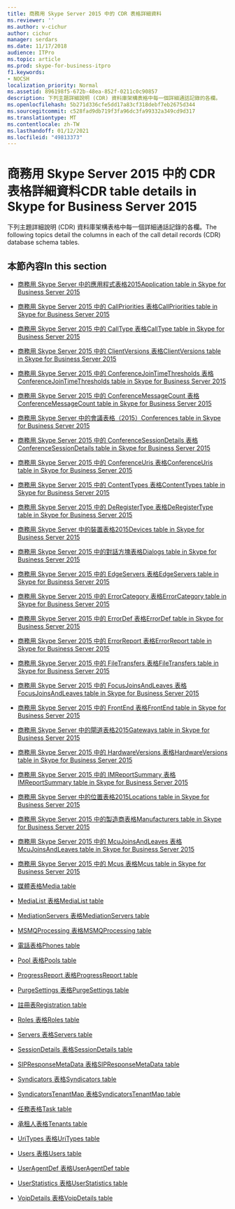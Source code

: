 ```yaml
---
title: 商務用 Skype Server 2015 中的 CDR 表格詳細資料
ms.reviewer: ''
ms.author: v-cichur
author: cichur
manager: serdars
ms.date: 11/17/2018
audience: ITPro
ms.topic: article
ms.prod: skype-for-business-itpro
f1.keywords:
- NOCSH
localization_priority: Normal
ms.assetid: 896198f5-672b-48ea-852f-0211c0c90857
description: 下列主題詳細說明 (CDR) 資料庫架構表格中每一個詳細通話記錄的各欄。
ms.openlocfilehash: 5b271d336cfe5dd17a83cf318debf7eb2675d344
ms.sourcegitcommit: c528fad9db719f3fa96dc3fa99332a349cd9d317
ms.translationtype: MT
ms.contentlocale: zh-TW
ms.lasthandoff: 01/12/2021
ms.locfileid: "49813373"
---
```

# <a name="cdr-table-details-in-skype-for-business-server-2015"></a><span data-ttu-id="01150-103">商務用 Skype Server 2015 中的 CDR 表格詳細資料</span><span class="sxs-lookup"><span data-stu-id="01150-103">CDR table details in Skype for Business Server 2015</span></span>
 
<span data-ttu-id="01150-104">下列主題詳細說明 (CDR) 資料庫架構表格中每一個詳細通話記錄的各欄。</span><span class="sxs-lookup"><span data-stu-id="01150-104">The following topics detail the columns in each of the call detail records (CDR) database schema tables.</span></span>
  
## <a name="in-this-section"></a><span data-ttu-id="01150-105">本節內容</span><span class="sxs-lookup"><span data-stu-id="01150-105">In this section</span></span>

- [<span data-ttu-id="01150-106">商務用 Skype Server 中的應用程式表格2015</span><span class="sxs-lookup"><span data-stu-id="01150-106">Application table in Skype for Business Server 2015</span></span>](application.md)
    
- [<span data-ttu-id="01150-107">商務用 Skype Server 2015 中的 CallPriorities 表格</span><span class="sxs-lookup"><span data-stu-id="01150-107">CallPriorities table in Skype for Business Server 2015</span></span>](callpriorities.md)
    
- [<span data-ttu-id="01150-108">商務用 Skype Server 2015 中的 CallType 表格</span><span class="sxs-lookup"><span data-stu-id="01150-108">CallType table in Skype for Business Server 2015</span></span>](calltype.md)
    
- [<span data-ttu-id="01150-109">商務用 Skype Server 2015 中的 ClientVersions 表格</span><span class="sxs-lookup"><span data-stu-id="01150-109">ClientVersions table in Skype for Business Server 2015</span></span>](clientversions.md)
    
- [<span data-ttu-id="01150-110">商務用 Skype Server 2015 中的 ConferenceJoinTimeThresholds 表格</span><span class="sxs-lookup"><span data-stu-id="01150-110">ConferenceJoinTimeThresholds table in Skype for Business Server 2015</span></span>](conferencejointimethresholds.md)
    
- [<span data-ttu-id="01150-111">商務用 Skype Server 2015 中的 ConferenceMessageCount 表格</span><span class="sxs-lookup"><span data-stu-id="01150-111">ConferenceMessageCount table in Skype for Business Server 2015</span></span>](conferencemessagecount.md)
    
- [<span data-ttu-id="01150-112">商務用 Skype Server 中的會議表格（2015）</span><span class="sxs-lookup"><span data-stu-id="01150-112">Conferences table in Skype for Business Server 2015</span></span>](conferences.md)
    
- [<span data-ttu-id="01150-113">商務用 Skype Server 2015 中的 ConferenceSessionDetails 表格</span><span class="sxs-lookup"><span data-stu-id="01150-113">ConferenceSessionDetails table in Skype for Business Server 2015</span></span>](conferencesessiondetails-0.md)
    
- [<span data-ttu-id="01150-114">商務用 Skype Server 2015 中的 ConferenceUris 表格</span><span class="sxs-lookup"><span data-stu-id="01150-114">ConferenceUris table in Skype for Business Server 2015</span></span>](conferenceuris.md)
    
- [<span data-ttu-id="01150-115">商務用 Skype Server 2015 中的 ContentTypes 表格</span><span class="sxs-lookup"><span data-stu-id="01150-115">ContentTypes table in Skype for Business Server 2015</span></span>](contenttypes.md)
    
- [<span data-ttu-id="01150-116">商務用 Skype Server 2015 中的 DeRegisterType 表格</span><span class="sxs-lookup"><span data-stu-id="01150-116">DeRegisterType table in Skype for Business Server 2015</span></span>](deregistertype.md)
    
- [<span data-ttu-id="01150-117">商務用 Skype Server 中的裝置表格2015</span><span class="sxs-lookup"><span data-stu-id="01150-117">Devices table in Skype for Business Server 2015</span></span>](devices.md)
    
- [<span data-ttu-id="01150-118">商務用 Skype Server 2015 中的對話方塊表格</span><span class="sxs-lookup"><span data-stu-id="01150-118">Dialogs table in Skype for Business Server 2015</span></span>](dialogs.md)
    
- [<span data-ttu-id="01150-119">商務用 Skype Server 2015 中的 EdgeServers 表格</span><span class="sxs-lookup"><span data-stu-id="01150-119">EdgeServers table in Skype for Business Server 2015</span></span>](edgeservers.md)
    
- [<span data-ttu-id="01150-120">商務用 Skype Server 2015 中的 ErrorCategory 表格</span><span class="sxs-lookup"><span data-stu-id="01150-120">ErrorCategory table in Skype for Business Server 2015</span></span>](errorcategory.md)
    
- [<span data-ttu-id="01150-121">商務用 Skype Server 2015 中的 ErrorDef 表格</span><span class="sxs-lookup"><span data-stu-id="01150-121">ErrorDef table in Skype for Business Server 2015</span></span>](errordef.md)
    
- [<span data-ttu-id="01150-122">商務用 Skype Server 2015 中的 ErrorReport 表格</span><span class="sxs-lookup"><span data-stu-id="01150-122">ErrorReport table in Skype for Business Server 2015</span></span>](errorreport.md)
    
- [<span data-ttu-id="01150-123">商務用 Skype Server 2015 中的 FileTransfers 表格</span><span class="sxs-lookup"><span data-stu-id="01150-123">FileTransfers table in Skype for Business Server 2015</span></span>](filetransfers-0.md)
    
- [<span data-ttu-id="01150-124">商務用 Skype Server 2015 中的 FocusJoinsAndLeaves 表格</span><span class="sxs-lookup"><span data-stu-id="01150-124">FocusJoinsAndLeaves table in Skype for Business Server 2015</span></span>](focusjoinsandleaves.md)
    
- [<span data-ttu-id="01150-125">商務用 Skype Server 2015 中的 FrontEnd 表格</span><span class="sxs-lookup"><span data-stu-id="01150-125">FrontEnd table in Skype for Business Server 2015</span></span>](frontend.md)
    
- [<span data-ttu-id="01150-126">商務用 Skype Server 中的閘道表格2015</span><span class="sxs-lookup"><span data-stu-id="01150-126">Gateways table in Skype for Business Server 2015</span></span>](gateways.md)
    
- [<span data-ttu-id="01150-127">商務用 Skype Server 2015 中的 HardwareVersions 表格</span><span class="sxs-lookup"><span data-stu-id="01150-127">HardwareVersions table in Skype for Business Server 2015</span></span>](hardwareversions.md)
    
- [<span data-ttu-id="01150-128">商務用 Skype Server 2015 中的 IMReportSummary 表格</span><span class="sxs-lookup"><span data-stu-id="01150-128">IMReportSummary table in Skype for Business Server 2015</span></span>](imreportsummary.md)
    
- [<span data-ttu-id="01150-129">商務用 Skype Server 中的位置表格2015</span><span class="sxs-lookup"><span data-stu-id="01150-129">Locations table in Skype for Business Server 2015</span></span>](locations.md)
    
- [<span data-ttu-id="01150-130">商務用 Skype Server 2015 中的製造商表格</span><span class="sxs-lookup"><span data-stu-id="01150-130">Manufacturers table in Skype for Business Server 2015</span></span>](manufacturers.md)
    
- [<span data-ttu-id="01150-131">商務用 Skype Server 2015 中的 McuJoinsAndLeaves 表格</span><span class="sxs-lookup"><span data-stu-id="01150-131">McuJoinsAndLeaves table in Skype for Business Server 2015</span></span>](mcujoinsandleaves.md)
    
- [<span data-ttu-id="01150-132">商務用 Skype Server 2015 中的 Mcus 表格</span><span class="sxs-lookup"><span data-stu-id="01150-132">Mcus table in Skype for Business Server 2015</span></span>](mcus.md)
    
- [<span data-ttu-id="01150-133">媒體表格</span><span class="sxs-lookup"><span data-stu-id="01150-133">Media table</span></span>](media.md)
    
- [<span data-ttu-id="01150-134">MediaList 表格</span><span class="sxs-lookup"><span data-stu-id="01150-134">MediaList table</span></span>](medialist.md)
    
- [<span data-ttu-id="01150-135">MediationServers 表格</span><span class="sxs-lookup"><span data-stu-id="01150-135">MediationServers table</span></span>](mediationservers.md)
    
- [<span data-ttu-id="01150-136">MSMQProcessing 表格</span><span class="sxs-lookup"><span data-stu-id="01150-136">MSMQProcessing table</span></span>](msmqprocessing.md)
    
- [<span data-ttu-id="01150-137">電話表格</span><span class="sxs-lookup"><span data-stu-id="01150-137">Phones table</span></span>](phones.md)
    
- [<span data-ttu-id="01150-138">Pool 表格</span><span class="sxs-lookup"><span data-stu-id="01150-138">Pools table</span></span>](pools.md)
    
- [<span data-ttu-id="01150-139">ProgressReport 表格</span><span class="sxs-lookup"><span data-stu-id="01150-139">ProgressReport table</span></span>](progressreport.md)
    
- [<span data-ttu-id="01150-140">PurgeSettings 表格</span><span class="sxs-lookup"><span data-stu-id="01150-140">PurgeSettings table</span></span>](purgesettings.md)
    
- [<span data-ttu-id="01150-141">註冊表</span><span class="sxs-lookup"><span data-stu-id="01150-141">Registration table</span></span>](registration.md)
    
- [<span data-ttu-id="01150-142">Roles 表格</span><span class="sxs-lookup"><span data-stu-id="01150-142">Roles table</span></span>](roles.md)
    
- [<span data-ttu-id="01150-143">Servers 表格</span><span class="sxs-lookup"><span data-stu-id="01150-143">Servers table</span></span>](servers.md)
    
- [<span data-ttu-id="01150-144">SessionDetails 表格</span><span class="sxs-lookup"><span data-stu-id="01150-144">SessionDetails table</span></span>](sessiondetails.md)
    
- [<span data-ttu-id="01150-145">SIPResponseMetaData 表格</span><span class="sxs-lookup"><span data-stu-id="01150-145">SIPResponseMetaData table</span></span>](sipresponsemetadata.md)
    
- [<span data-ttu-id="01150-146">Syndicators 表格</span><span class="sxs-lookup"><span data-stu-id="01150-146">Syndicators table</span></span>](syndicators.md)
    
- [<span data-ttu-id="01150-147">SyndicatorsTenantMap 表格</span><span class="sxs-lookup"><span data-stu-id="01150-147">SyndicatorsTenantMap table</span></span>](syndicatorstenantmap.md)
    
- [<span data-ttu-id="01150-148">任務表格</span><span class="sxs-lookup"><span data-stu-id="01150-148">Task table</span></span>](task.md)
    
- [<span data-ttu-id="01150-149">承租人表格</span><span class="sxs-lookup"><span data-stu-id="01150-149">Tenants table</span></span>](tenants.md)
    
- [<span data-ttu-id="01150-150">UriTypes 表格</span><span class="sxs-lookup"><span data-stu-id="01150-150">UriTypes table</span></span>](uritypes.md)
    
- [<span data-ttu-id="01150-151">Users 表格</span><span class="sxs-lookup"><span data-stu-id="01150-151">Users table</span></span>](users.md)
    
- [<span data-ttu-id="01150-152">UserAgentDef 表格</span><span class="sxs-lookup"><span data-stu-id="01150-152">UserAgentDef table</span></span>](useragentdef.md)
    
- [<span data-ttu-id="01150-153">UserStatistics 表格</span><span class="sxs-lookup"><span data-stu-id="01150-153">UserStatistics table</span></span>](userstatistics.md)
    
- [<span data-ttu-id="01150-154">VoipDetails 表格</span><span class="sxs-lookup"><span data-stu-id="01150-154">VoipDetails table</span></span>](voipdetails-0.md)
    

